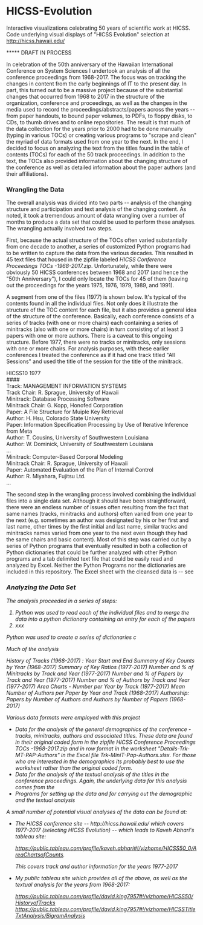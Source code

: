 # HICSS-Evolution

Interactive visualizations celebrating 50 years of scientific work at HICSS.  Code underlying visual displays of "HICSS Evolution" selection at  http://hicss.hawaii.edu/

*****  DRAFT IN PROCESS

In celebration of the 50th anniversary of the Hawaiian International Conference on System Sciences I undertook an analysis of all the conference proceedings from 1968-2017. The focus was on tracking the changes in content from the early beginnings of IT to the present day.  In part, this turned out to be a massive project because of the substantial changes that occurred from 1968 to 2017 in the structure of the organization, conference and proceedings, as well as the changes in the media used to record the proceedings/abstracts/papers across the years -- from paper handouts, to bound paper volumes, to PDFs, to floppy disks, to CDs, to thumb drives and to online repositories.  The result is that much of the data collection for the years prior to 2000 had to be done manually (typing in various TOCs) or creating various programs to "scrape and clean" the myriad of data formats used from one year to the next. In the end, I decided to focus on analyzing the text from the titles found in the table of contents (TOCs) for each of the 50 track proceedings. In addition to the text, the TOCs also provided information about the changing structure of the conference as well as detailed information about the paper authors (and their affiliations).

<h3>Wrangling the Data</h3>

The overall analysis was divided into two parts -- analysis of the changing structure and participation and text analysis of the changing content. As noted, it took a tremendous amount of data wrangling over a number of months to produce a data set that could be used to perform these analyses. The wrangling actually involved two steps.  

First, because the actual structure of the TOCs often varied substantially from one decade to another, a series of customized Python programs had to be written to capture the data from the various decades.  This resulted in 45 text files that housed in the zipfile labeled <em>HICSS Conference Proceedings TOCs -1968-2017.zip</em>. Unfortunately, while there were obviously 50 HICSS conferences between 1968 and 2017 (and hence the "50th Anniversary"), I could only locate the TOCs for 45 of them (leaving out the proceedings for the years 1975, 1976, 1979, 1989, and 1991).  

A segment from one of the files (1977) is shown below.  It's typical of the contents found in all the individual files. Not only does it illustrate the structure of the TOC content for each file, but it also provides a general idea of the structure of the conference. Basically, each conference consists of a series of tracks (with one or more chairs) each containing a series of minitracks (also with one or more chairs) in turn consisting of at least 3 papers with one or more authors. There is a caveat to this ongoing structure. Before 1977, there were no tracks or minitracks, only sessions with one or more chairs.  For analysis purposes, with these earlier conferences I treated the conference as if it had one track titled "All Sessions" and used the title of the session for the title of the minitrack.

HICSS10 1977<br>
####<br>
Track: MANAGEMENT INFORMATION SYSTEMS<br>
Track Chair: R. Sprague, University of Hawaii<br>
Minitrack: Database Processing Software<br>
Minitrack Chair: G. Kopp, Honofed Corporation<br>
Paper: A File Structure for Muiple Key Retrieval<br>
Author: H. Hsu, Colorado State University<br>
Paper: Information Specification Processing by Use of Iterative Inference from Meta<br>
Author: T. Cousins, University of Southwestern Louisiana<br>
Author: W. Dominick, University of Southwestern Louisiana<br>
...<br>
Minitrack: Computer-Based Corporal Modeling<br>
Minitrack Chair: R. Sprague, University of Hawaii<br>
Paper: Automated Evaluation of the Plan of Internal Control<br>
Author: R. Miyahara, Fujitsu Ltd.<br>
...<br>

The second step in the wrangling process involved combining the individual files into a single data set. Although it should have been straightforward, there were an endless number of issues often resulting from the fact that same names (tracks, minitracks and authors) often varied from one year to the next (e.g. sometimes an author was designated by his or her first and last name, other times by the first initial and last name, similar tracks and minitracks names varied from one year to the next even though they had the same chairs and basic content). Most of this step was carried out by a series of Python programs that eventually resulted in both a collection of Python dictionaries that could be further analyzed with other Python programs and a tab delimited text file that could be easily read and analyzed by Excel.  Neither the Python Programs nor the dictionaries are included in this repository.  The Excel sheet with the cleansed data is -- see <EM>   

<h3>Analyzing the Data Set</h3>

The analysis proceeded in a series of steps:

<OL>
  <LI> Python was used to read each of the individual files and to merge the data into a python dictionary containing an entry for each of the papers
  <LI> xxx
</OL>
Python was used to create a series of dictionaries c

Much of the analysis

History of Tracks (1968-2017) : Year Start and End
Summary of Key Counts by Year (1968-2017)
Summary of Key Ratios (1977-2017)
Number and % of Minitracks by Track and Year (1977-2017)
Number and % of Papers by Track and Year (1977-2017)
Number and % of Authors by Track and Year (1977-2017)
Area Charts - Number per Year by Track (1977-2017)
Mean Number of Authors per Paper by Year and Track (1968-2017)
Authorship: Papers by Number of Authors and Authors by Number of Papers (1968-2017)

Various data formats were employed with this project

<ul> 
<li> Data for the analysis of the general demographics of the conference - tracks, minitracks, authors and associated titles. These data are found in their original coded form in the zipfile <em>HICSS Conference Proceedings TOCs -1968-2017.zip</em> and in row format in the worksheet "Details-Trk-MT-PAP-Authors" in the Excel file <em>Trk-MiniT-Pap-Authors.xlsx</em>. For those who are interested in the demographics its probably best to use the worksheet rather than the original coded form.
<li> Data for the analysis of the textual analysis of the titles in the conference proceedings. Again, the underlying data for this analysis comes from the 
<li> Programs for setting up the data and for carrying out the demographic and the textual analysis
</ul>

A small number of potential visual analyses of the data can be found at:

<ul>
<li> The HICSS conference site --  http://hicss.hawaii.edu/ which covers 1977-2017 (selecting HICSS Evolution) -- which leads to Kaveh Abhari's tableau site: 

https://public.tableau.com/profile/kaveh.abhari#!/vizhome/HICSS50_0/AreaChartsofCounts.  

This covers track and author information for the years 1977-2017</li>

<li> My public tableau site which provides all of the above, as well as the textual analysis for the years from 1968-2017:

https://public.tableau.com/profile/david.king7957#!/vizhome/HICSS50/HistoryofTracks
https://public.tableau.com/profile/david.king7957#!/vizhome/HICSSTitleTxtAnalysis/BigramAnalysis</li>

</ul>
